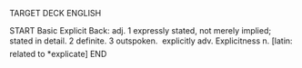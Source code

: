 TARGET DECK
ENGLISH

START
Basic
Explicit
Back: adj. 1 expressly stated, not merely implied; stated in detail. 2 definite. 3 outspoken.  explicitly adv. Explicitness n. [latin: related to *explicate]
END
